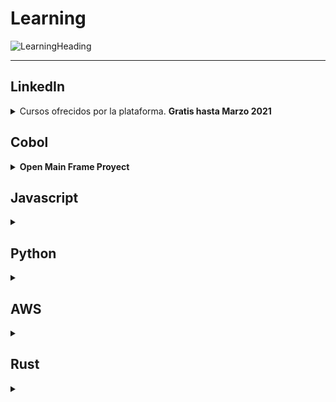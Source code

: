 # Learning

![LearningHeading](https://user-images.githubusercontent.com/39351850/90450345-df6c1800-e0bf-11ea-9934-dc707b70828f.png)

---

## LinkedIn

<details>
 <summary>Cursos ofrecidos por la plataforma. <b> Gratis hasta Marzo 2021</b></summary>
  
  Son Básicos o introductorios
  
  * Español :es:
    * [Web-Fullstack](https://www.linkedin.com/learning/paths/conviertete-en-desarrollador-web-full-stack)
      <img src="https://i.pinimg.com/originals/98/4d/22/984d22fce5cae2c01473f4abe8063fd1.png" height="18"/><img src="https://i.pinimg.com/originals/98/4d/22/984d22fce5cae2c01473f4abe8063fd1.png" height="18"/>
      > Javascript, Node, HTML, CSS, Git, Scrum
    * [Data Analyst](https://www.linkedin.com/learning/paths/conviertete-en-data-analyst)
      <img src="https://i.pinimg.com/originals/98/4d/22/984d22fce5cae2c01473f4abe8063fd1.png" height="18"/><img src="https://i.pinimg.com/originals/98/4d/22/984d22fce5cae2c01473f4abe8063fd1.png" height="18"/><img src="https://i.pinimg.com/originals/98/4d/22/984d22fce5cae2c01473f4abe8063fd1.png" height="18"/>
      > Python, R, PowerBi, Excel-PowerQuery
    * [Administrador de Redes](https://www.linkedin.com/learning/paths/conviertete-en-administrador-de-redes)
      > Azure, Windows
  * Ingles :us:
    * [Web-Fullstack](https://www.linkedin.com/learning/paths/become-a-software-developer)
      <img src="https://i.pinimg.com/originals/98/4d/22/984d22fce5cae2c01473f4abe8063fd1.png" height="18"/><img src="https://i.pinimg.com/originals/98/4d/22/984d22fce5cae2c01473f4abe8063fd1.png" height="18"/>
      > Javascript, Java, Python, HTML, CSS, C#, Git, Scrum
    * [Data Analyst](https://www.linkedin.com/learning/paths/become-a-data-analyst)
      > PowerBi, Excel-PowerQuery, Tableu
    * [Administrador de Redes](https://www.linkedin.com/learning/paths/prepare-for-the-comptia-network-plus-n10-007-certification)
      > NetWorks 

</details>

## Cobol

<details>
 <summary><b>Open Main Frame Proyect</b></summary>
 * [Cobol Programing course](https://github.com/openmainframeproject/cobol-programming-course)
</details>

## Javascript

<details>
 <summary><b>  </b></summary>

</details>

## Python

<details>
 <summary><b>  </b></summary>

</details>

## AWS

<details>
 <summary><b>  </b></summary>

</details>

## Rust

<details>
 <summary><b>  </b></summary>

</details>
